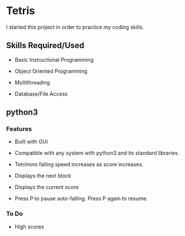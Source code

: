 # Tetris

I started this project in order to practice my coding skills.

## Skills Required/Used

- Basic Instructional Programming

- Object Oriented Programming

- Multithreading

- Database/File Access

## python3

### Features

- Built with GUI

- Compatible with any system with python3 and its standard libraries.

- Tetrimino falling speed increases as score increases.

- Displays the next block

- Displays the current score

- Press P to pause auto-falling. Press P again to resume.

### To Do

- High scores
